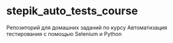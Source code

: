 # stepik_auto_tests_course
Репозиторий для домашних заданий по курсу Автоматизация тестирования с помощью Selenium и Python
